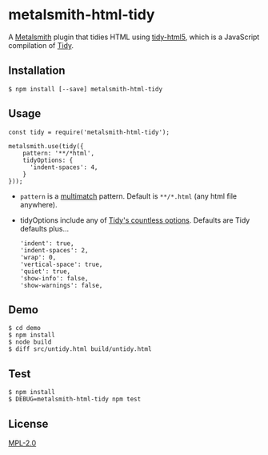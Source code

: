# metalsmith-html-tidy

A [Metalsmith](http://metalsmith.io) plugin that tidies HTML using [tidy-html5](https://www.npmjs.com/package/tidy-html5),
which is a JavaScript compilation of [Tidy](http://www.html-tidy.org/).

## Installation

```
$ npm install [--save] metalsmith-html-tidy
```

## Usage

```
const tidy = require('metalsmith-html-tidy');

metalsmith.use(tidy({
    pattern: '**/*html',
    tidyOptions: {
      'indent-spaces': 4,
    }
}));
```

* `pattern` is a [multimatch](https://www.npmjs.com/package/multimatch) pattern. Default is `**/*.html` (any html file anywhere).
* tidyOptions include any of [Tidy's countless options](http://api.html-tidy.org/tidy/tidylib_api_5.1.25/quick_ref.html). Defaults are Tidy defaults plus...

  ```
  'indent': true,
  'indent-spaces': 2,
  'wrap': 0,
  'vertical-space': true,
  'quiet': true,
  'show-info': false,
  'show-warnings': false,
  ```

## Demo

```
$ cd demo
$ npm install
$ node build
$ diff src/untidy.html build/untidy.html
```

## Test

```
$ npm install
$ DEBUG=metalsmith-html-tidy npm test
```

## License
[MPL-2.0](https://www.mozilla.org/en-US/MPL/2.0/)
